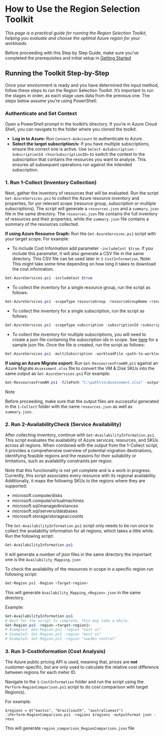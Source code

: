# How to Use the Region Selection Toolkit

_This page is a practical guide for running the Region Selection Toolkit, helping you evaluate and choose the optimal Azure region for your workloads._

Before proceeding with this Step by Step Guide, make sure you’ve completed the prerequisites and initial setup in [Getting Started](Setup-and-Prerequisites.md)

## Running the Toolkit Step-by-Step
Once your environment is ready and you have determined the input method, follow these steps to run the Region Selection Toolkit. It’s important to run the stages in order, as each stage uses data from the previous one. The steps below assume you’re using PowerShell:

### Authenticate and Set Context
Open a PowerShell prompt in the toolkit’s directory. If you’re in Azure Cloud Shell, you can navigate to the folder where you cloned the toolkit.
- **Log in to Azure:** Run `Connect-AzAccount` to authenticate to Azure.
- **Select the target subscription/s:** If you have multiple subscriptions, ensure the correct one is active. Use `Select-AzSubscription` `-SubscriptionId <YourSubscriptionID>` to switch the context to the subscription that contains the resources you want to analyse. This ensures all subsequent operations run against the intended subscription.

### 1. Run 1-Collect (Inventory Collection)
Next, gather the inventory of resources that will be evaluated. Run the script `Get-AzureServices.ps1` to collect the Azure resource inventory and properties, for yor relevant scope (resource group, subscription or multiple subscriptions). The script will generate a  `resources.json` and a `summary.json` file in the same directory. The `resources.json` file contains the full inventory of resources and their properties, while the `summary.json` file contains a summary of the resources collected. 

**If using Azure Resource Graph:** Run the `Get-AzureServices.ps1` script with your target scope. For example:

- To include Cost Information add parameter `-includeCost $true`. If you include this parameter, it will also generate a CSV file in the same directory. This CSV file can be used later in `3-CostInformation`. Note: This might take some time depending on how long it takes to download the cost information.

```powershell
Get-AzureServices.ps1 -includeCost $true
```

- To collect the inventory for a single resource group, run the script as follows:

```powershell
Get-AzureServices.ps1 -scopeType resourceGroup -resourceGroupName <resource-group-name> -subscriptionId <subscription-id>
```

- To collect the inventory for a single subscription, run the script as follows:

```powershell
Get-AzureServices.ps1 -scopeType subscription -subscriptionId <subscription-id>
```

- To collect the inventory for multiple subscriptions, you will need to create a json file containing the subscription ids in scope. See [here](./subscriptions.json) for a sample json file. Once the file is created, run the script as follows:

```powershell
Get-AzureServices.ps1 -multiSubscription -workloadFile <path-to-workload-file>
```

**If using an Azure Migrate export:** Run `Get-RessourcesFromAM.ps1` against an Azure Migrate `Assessment.xlsx` file to convert the VM & Disk SKUs into the same output as `Get-AzureServices.ps1` For example:

```powershell
Get-RessourcesFromAM.ps1 -filePath "C:\path\to\Assessment.xlsx" -outputFile "C:\path\to\summary.json"
```
> [!NOTE]
> Before proceeding, make sure that the output files are successful generated in the `1-Collect` folder with the name `resources.json` as well as `summary.json`.

### 2. Run 2-AvailabilityCheck (Service Availability)
After collecting inventory, continue with `Get-AvailabilityInformation.ps1`. This script evaluates the availability of Azure services, resources, and SKUs across all regions. When combined with the output from the 1-Collect script, it provides a comprehensive overview of potential migration destinations, identifying feasible regions and the reasons for their suitability or limitations, such as availability constraints per region.

Note that this functionality is not yet complete and is a work in progress. Currently, this script associates every resource with its regional availability. Additionally, it maps the following SKUs to the regions where they are supported:
- microsoft.compute/disks
- microsoft.compute/virtualmachines
- microsoft.sql/managedinstances
- microsoft.sql/servers/databases
- microsoft.storage/storageaccounts

The `Get-AvailabilityInformation.ps1` script only needs to be run once to collect the availability information for all regions, which takes a little while. Run the following script: 

```powershell
Get-AvailabilityInformation.ps1
```
It will generate a number of json files in the same directory the important one is the `Availability_Mapping.json`

To check the availability of the resources in scope in a specific region run following script:

```powershell
Get-Region.ps1 -Region <Target-region>
```
This will generate `Availability_Mapping_<Region>.json` in the same directory. 

Example:
```powershell
Get-AvailabilityInformation.ps1
# Wait for the script to complete, this may take a while.
Get-Region.ps1 -region <target-region1>
# Example1: Get-Region.ps1 -region "east us"
# Example2: Get-Region.ps1 -region "west us"
# Example3: Get-Region.ps1 -region "sweden central"
```

### 3. Run 3-CostInformation (Cost Analysis)

The Azure public pricing API is used, meaning that, prices are **not** customer-specific, but are only used to calculate the relative cost difference between regions for each meter ID.

Navigate to the `3-CostInformation` folder and run the script using the `Perform-RegionComparison.ps1` script to do cost comparison with target Region(s). 

For example:
``` text
$regions = @("eastus", "brazilsouth", "australiaeast")
.\Perform-RegionComparison.ps1 -regions $regions -outputFormat json -reso
```

This will generate `region_comparison_RegionComparison.json` file









































